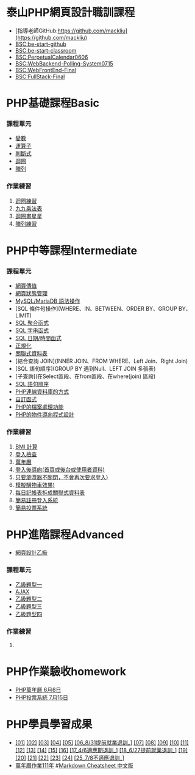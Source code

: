 # 泰山PHP網頁設計職訓課程
* [指導老師GitHub:https://github.com/mackliu](https://github.com/mackliu)
* [BSC:be-start-github](https://github.com/wdaweb/be-start-github-easyliugit)
* [BSC:be-start-classroom](https://github.com/wdaweb/be-start-classroom-easyliugit)
* [BSC:PerpetualCalendar0606](https://github.com/wdaweb/PerpetualCalendar-easyliugit.git)
* [BSC:WebBackend-Polling-System0715](https://github.com/wdaweb/WebBackend-Polling-System-easyliugit.git)
* [BSC:WebFrontEnd-Final](https://github.com/wdaweb/WebFrontEnd-Final-easyliugit)
* [BSC:FullStack-Final](https://github.com/wdaweb/FullStack-Final-easyliugit)

# PHP基礎課程Basic

### 課程單元

* [變數](index.php)
* [運算子](operator.php)
* [判斷式](flow.php)
* [迴圈](loop.php)
* [陣列](array.php)

### 作業練習

1. [迴圈練習](pra01.php)
2. [九九乘法表](pra02.php)
3. [迴圈畫星星](pra03.php)
4. [陣列練習](pra04.php)

# PHP中等課程Intermediate

### 課程單元

* [網頁傳值](GET、POST)
* [網頁狀態管理](COOKIE、SESSION)
* [MySQL/MariaDB 語法操作](INSERT、UPDATE、DELETE、SELECT)
* [SQL 條件句操作](WHERE、IN、BETWEEN、ORDER BY、GROUP BY、LIMIT)
* [SQL 聚合函式](AVG、COUNT、MAX、MIN、SUM)
* [SQL 字串函式](SUBSTRING、LENGTH、CONCAT、GROUP_CONCAT)
* [SQL 日期/時間函式](NOW、DATEDIFF、CURRENT_DATE)
* [正規化](第一正規化、第二正規化、第三正規化)
* [關聯式資料表](一對一、一對多、多對多)
* [結合查詢 JOIN](INNER JOIN、FROM WHERE、Left Join、Right Join)
* [SQL 語句順序](GROUP BY 遇到Null、LEFT JOIN 多張表)
* [子查詢](在Select區段、在from區段、在where(join) 區段)
* [SQL 語句順序](書寫SQL、執行SQL)
* [PHP連線資料庫的方式](mysql、mysqli、PDO)
* [自訂函式](function)
* [PHP的檔案處理功能](multipart/form-data)
* [PHP的物件導向程式設計](oop)
### 作業練習

1. [BMI 計算](from/bmi.php、bmi_post.html、bmi_single-bmi.php)
2. [登入檢查](login/login.php)
3. [萬年曆](calendar/index.php)
4. [登入後導向(首頁或後台或使用者資料)](cookie\index.php、session\index.php)
5. [只要瀏灠器不關閉，不會再次要求登入)](cookie\index.php、session\index.php)
6. [模擬購物車效果)](cookie_session\cart.php)
7. [每日記帳表拆成關聯式資料表](db\index.php)
8. [簡易註冊登入系統](db\login\index.php)
9. [簡易投票系統](https://github.com/easyliugit/PHP_11101_Learn/tree/main/intermediate/vote)

# PHP進階課程Advanced
* [網頁設計乙級](https://bquiz.mackliu.com/)
### 課程單元

* [乙級題型一](#)
* [AJAX](#)
* [乙級題型二](#)
* [乙級題型三](#)
* [乙級題型四](#)
### 作業練習

1.

# PHP作業驗收homework
* [PHP萬年曆 6月6日](/homework/calendar0606/)
* [PHP投票系統 7月15日](/homework/vote0715/)

# PHP學員學習成果
* [[01]](http://220.128.133.15/s1110201) [[02]](http://220.128.133.15/s1110202) [[03]](http://220.128.133.15/s1110203) [[04]](http://220.128.133.15/s1110204) [[05]](http://220.128.133.15/s1110205) [[06_8/31提前就業退訓_]](http://220.128.133.15/s1110206) [[07]](http://220.128.133.15/s1110207) [[08]](http://220.128.133.15/s1110208) [[09]](http://220.128.133.15/s1110209) [[10]](http://220.128.133.15/s1110210)
[[11]](http://220.128.133.15/s1110211) [[12]](http://220.128.133.15/s1110212) [[13]](http://220.128.133.15/s1110213) [[14]](http://220.128.133.15/s1110214) [[15]](http://220.128.133.15/s1110215) [[16]](http://220.128.133.15/s1110216) [[17_4/6適應期退訓_]](http://220.128.133.15/s1110217) [[18_6/27提前就業退訓_]](http://220.128.133.15/s1110218) [[19]](http://220.128.133.15/s1110219) [[20]](http://220.128.133.15/s1110220)
[[21]](http://220.128.133.15/s1110221) [[22]](http://220.128.133.15/s1110222) [[23]](http://220.128.133.15/s1110223) [[24]](http://220.128.133.15/s1110224) [[25_7/8不適應退訓_]](http://220.128.133.15/s1110225)
* [萬年曆作業111年](http://220.128.133.15/mackliu/calendar/11101/index.html)
#[Markdown Cheatsheet 中文版](https://gist.github.com/billy3321/1001749662c370887c63bb30f26c9e6e)